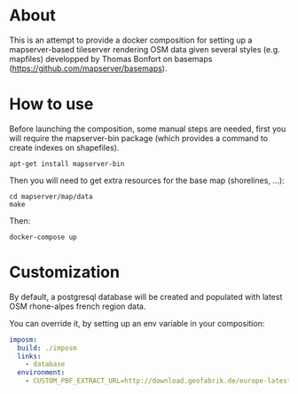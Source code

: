 About
======

This is an attempt to provide a docker composition for setting up a
mapserver-based tileserver rendering OSM data given several styles (e.g.
mapfiles) developped by Thomas Bonfort on basemaps
(https://github.com/mapserver/basemaps).

How to use
===========

Before launching the composition, some manual steps are needed, first you will
require the mapserver-bin package (which provides a command to create indexes
on shapefiles).

```
apt-get install mapserver-bin
```

Then you will need to get extra resources for the base map (shorelines, ...):

```
cd mapserver/map/data
make
```

Then:

```
docker-compose up
```

Customization
=================

By default, a postgresql database will be created and populated with latest OSM
rhone-alpes french region data.

You can override it, by setting up an env variable in your composition:

```yaml
imposm:
  build: ./imposm
  links:
    - database
  environment:
    - CUSTOM_PBF_EXTRACT_URL=http://download.geofabrik.de/europe-latest.osm.pbf

```
